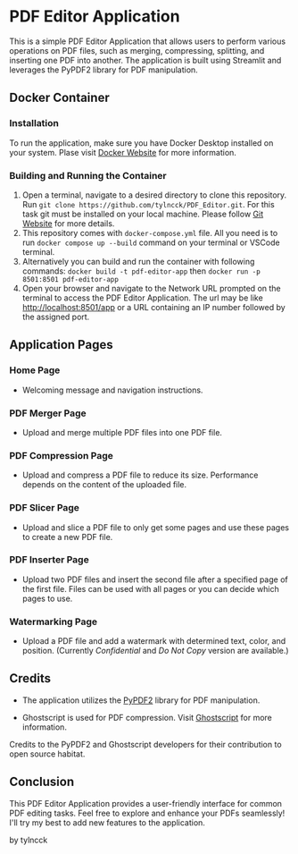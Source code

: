 # PDF Editor Application

This is a simple PDF Editor Application that allows users to perform various operations on PDF files, such as merging, compressing, splitting, and inserting one PDF into another. The application is built using Streamlit and leverages the PyPDF2 library for PDF manipulation.

## Docker Container

### Installation
To run the application, make sure you have Docker Desktop installed on your system. Plase visit [Docker Website](https://docs.docker.com/desktop/) for more information. 

### Building and Running the Container
1. Open a terminal, navigate to a desired directory to clone this repository. Run `git clone https://github.com/tylncck/PDF_Editor.git`. For this task git must be installed on your local machine. Please follow [Git Website](https://git-scm.com/book/en/v2/Getting-Started-Installing-Git) for more details. 
2. This repository comes with `docker-compose.yml` file. All you need is to run `docker compose up --build` command on your terminal or VSCode terminal. 
3. Alternatively you can build and run the container with following commands: `docker build -t pdf-editor-app` then `docker run -p 8501:8501 pdf-editor-app`
4. Open your browser and navigate to the Network URL prompted on the terminal to access the PDF Editor Application. The url may be like [http://localhost:8501/app](http://localhost:8501/app) or a URL containing an IP number followed by the assigned port. 

## Application Pages

### Home Page
- Welcoming message and navigation instructions.

### PDF Merger Page
- Upload and merge multiple PDF files into one PDF file.

### PDF Compression Page
- Upload and compress a PDF file to reduce its size. Performance depends on the content of the uploaded file. 

### PDF Slicer Page
- Upload and slice a PDF file to only get some pages and use these pages to create a new PDF file.

### PDF Inserter Page
- Upload two PDF files and insert the second file after a specified page of the first file. Files can be used with all pages or you can decide which pages to use. 

### Watermarking Page
- Upload a PDF file and add a watermark with determined text, color, and position. (Currently *Confidential* and *Do Not Copy* version are available.)

## Credits
- The application utilizes the [PyPDF2](https://pypdf2.readthedocs.io/en/3.0.0/) library for PDF manipulation. 

- Ghostscript is used for PDF compression. Visit [Ghostscript](https://www.ghostscript.com/) for more information.

Credits to the PyPDF2 and Ghostscript developers for their contribution to open source habitat. 

## Conclusion
This PDF Editor Application provides a user-friendly interface for common PDF editing tasks. Feel free to explore and enhance your PDFs seamlessly!
I'll try my best to add new features to the application. 

by tylncck